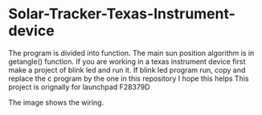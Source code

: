 # Solar-Tracker-Texas-Instrument-device
The program is divided into function. 
The main sun position algorithm is in getangle() function. 
If you are working in a texas instrument device first make a project of blink led and run it. 
If blink led program run, copy and replace the c program by the one in this repository
I hope this helps
This project is orignally for launchpad F28379D

The image shows the wiring.

